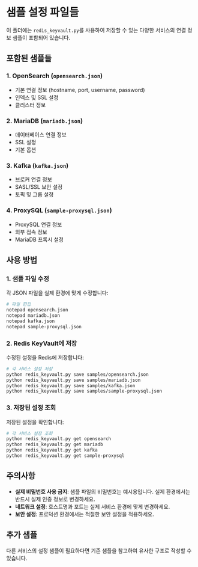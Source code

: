 # 샘플 설정 파일들

이 폴더에는 `redis_keyvault.py`를 사용하여 저장할 수 있는 다양한 서비스의 연결 정보 샘플이 포함되어 있습니다.

## 포함된 샘플들

### 1. OpenSearch (`opensearch.json`)
- 기본 연결 정보 (hostname, port, username, password)
- 인덱스 및 SSL 설정
- 클러스터 정보

### 2. MariaDB (`mariadb.json`)
- 데이터베이스 연결 정보
- SSL 설정
- 기본 옵션

### 3. Kafka (`kafka.json`)
- 브로커 연결 정보
- SASL/SSL 보안 설정
- 토픽 및 그룹 설정

### 4. ProxySQL (`sample-proxysql.json`)
- ProxySQL 연결 정보
- 외부 접속 정보
- MariaDB 프록시 설정

## 사용 방법

### 1. 샘플 파일 수정
각 JSON 파일을 실제 환경에 맞게 수정합니다:

```bash
# 파일 편집
notepad opensearch.json
notepad mariadb.json
notepad kafka.json
notepad sample-proxysql.json
```

### 2. Redis KeyVault에 저장
수정된 설정을 Redis에 저장합니다:

```bash
# 각 서비스 설정 저장
python redis_keyvault.py save samples/opensearch.json
python redis_keyvault.py save samples/mariadb.json
python redis_keyvault.py save samples/kafka.json
python redis_keyvault.py save samples/sample-proxysql.json
```

### 3. 저장된 설정 조회
저장된 설정을 확인합니다:

```bash
# 각 서비스 설정 조회
python redis_keyvault.py get opensearch
python redis_keyvault.py get mariadb
python redis_keyvault.py get kafka
python redis_keyvault.py get sample-proxysql
```

## 주의사항

- **실제 비밀번호 사용 금지**: 샘플 파일의 비밀번호는 예시용입니다. 실제 환경에서는 반드시 실제 인증 정보로 변경하세요.
- **네트워크 설정**: 호스트명과 포트는 실제 서비스 환경에 맞게 변경하세요.
- **보안 설정**: 프로덕션 환경에서는 적절한 보안 설정을 적용하세요.

## 추가 샘플

다른 서비스의 설정 샘플이 필요하다면 기존 샘플을 참고하여 유사한 구조로 작성할 수 있습니다.
